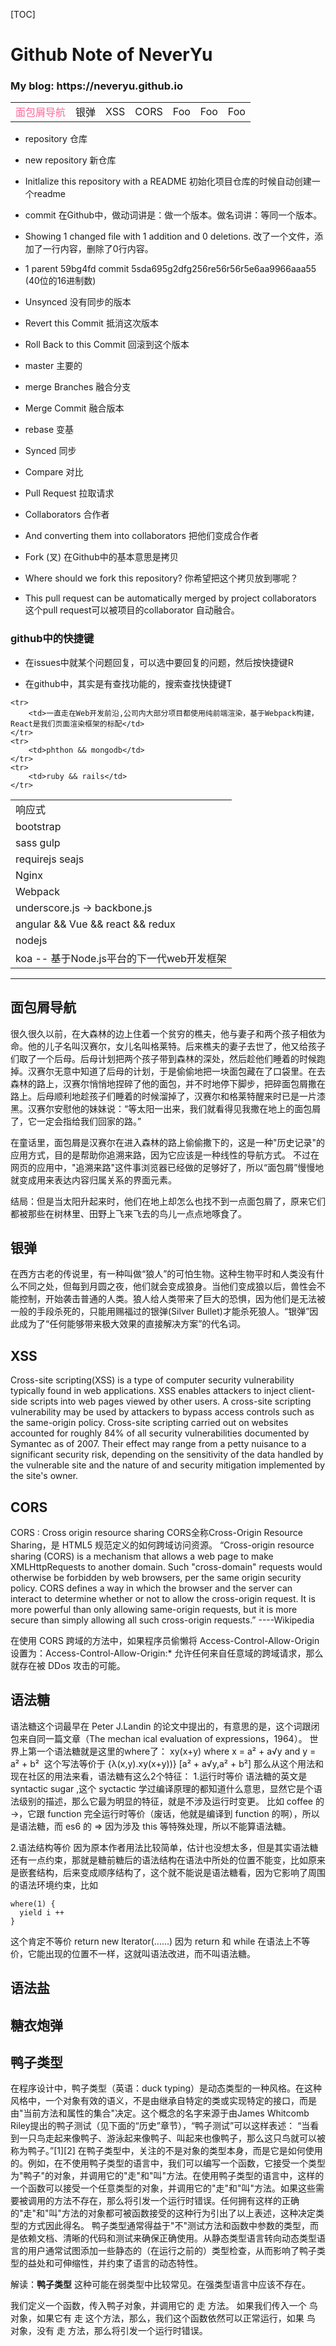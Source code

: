 [TOC]
# Github Note of NeverYu
<h3>My blog: https://neveryu.github.io</h3>

<table>
    <tr>
        <td style="color:#f69;" onmouseover="this.style.cssText='color:#f69;background-color:#ccc;cursor:pointer;'" onmouseout="this.style.cssText='color:#000;'" onclick="alert('s');">面包屑导航</td>
        <td onmouseover="this.style.cssText='color:#f69;background-color:#ccc;'" onmouseout="this.style.cssText='color:#333'">银弹</td>
        <td onmouseover="this.style.cssText='color:#f69;background-color:#ccc;'" onmouseout="this.style.cssText='color:#333'">XSS</td>
        <td onmouseover="this.style.cssText='color:#f69;background-color:#ccc;'" onmouseout="this.style.cssText='color:#333'">CORS</td>
        <td onmouseover="this.style.cssText='color:#f69;background-color:#ccc;'" onmouseout="this.style.cssText='color:#333'">Foo</td>
        <td onmouseover="this.style.cssText='color:#f69;background-color:#ccc;'" onmouseout="this.style.cssText='color:#333'">Foo</td>
        <td onmouseover="this.style.cssText='color:#f69;background-color:#ccc;'" onmouseout="this.style.cssText='color:#333'">Foo</td>
    </tr>
</table>

- repository  仓库

- new repository  新仓库
 
- Initlalize this repository with a README   初始化项目仓库的时候自动创建一个readme
 
- commit    在Github中，做动词讲是：做一个版本。做名词讲：等同一个版本。

- Showing 1 changed file with 1 addition and 0 deletions. 改了一个文件，添加了一行内容，删除了0行内容。

- 1 parent 59bg4fd commit 5sda695g2dfg256re56r56r5e6aa9966aaa55 (40位的16进制数)

- Unsynced   没有同步的版本

- Revert this Commit   抵消这次版本

- Roll Back to this Commit    回滚到这个版本

- master    主要的

- merge Branches    融合分支

- Merge Commit   融合版本

- rebase   变基

- Synced   同步

- Compare  对比

- Pull Request   拉取请求

- Collaborators   合作者

- And converting them into collaborators    把他们变成合作者

- Fork  (叉)  在Github中的基本意思是拷贝

- Where should we fork this repository? 你希望把这个拷贝放到哪呢？

- This pull request can be automatically merged by project collaborators  这个pull request可以被项目的collaborator 自动融合。


### github中的快捷键
- 在issues中就某个问题回复，可以选中要回复的问题，然后按快捷键R

- 在github中，其实是有查找功能的，搜索查找快捷键T


<table>
    <tr>
        <td>响应式</td>
    </tr>
    <tr>
        <td>bootstrap</td>
    </tr>
    <tr>
        <td>sass gulp</td>
    </tr>
    <tr>
        <td>requirejs  seajs</td>
    </tr>
    <tr>
        <td>Nginx</td>
    </tr>
    <tr>
        <td>Webpack</td>
    </tr>
    <tr>
        <td>underscore.js -> backbone.js</td>
    </tr>
    <tr>
        <td>angular && Vue && react && redux</td>
    </tr>
    <tr>
        <td>nodejs</td>
    </tr>
    <tr>
        <td>koa -- 基于Node.js平台的下一代web开发框架</td>
    </tr>
    
    <tr>
        <td>一直走在Web开发前沿,公司内大部分项目都使用纯前端渲染，基于Webpack构建，React是我们页面渲染框架的标配</td>
    </tr>
    <tr>
        <td>phthon && mongodb</td>
    </tr>
    <tr>
        <td>ruby && rails</td>
    </tr>
</table>

---

## 面包屑导航
  很久很久以前，在大森林的边上住着一个贫穷的樵夫，他与妻子和两个孩子相依为命。他的儿子名叫汉赛尔，女儿名叫格莱特。后来樵夫的妻子去世了，他又给孩子们取了一个后母。后母计划把两个孩子带到森林的深处，然后趁他们睡着的时候跑掉。汉赛尔无意中知道了后母的计划，于是偷偷地把一块面包藏在了口袋里。在去森林的路上，汉赛尔悄悄地捏碎了他的面包，并不时地停下脚步，把碎面包屑撒在路上。后母顺利地趁孩子们睡着的时候溜掉了，汉赛尔和格莱特醒来时已是一片漆黑。汉赛尔安慰他的妹妹说：“等太阳一出来，我们就看得见我撒在地上的面包屑了，它一定会指给我们回家的路。”
  
  在童话里，面包屑是汉赛尔在进入森林的路上偷偷撒下的，这是一种"历史记录"的应用方式，目的是帮助你追溯来路，因为它应该是一种线性的导航方式。
  不过在网页的应用中，"追溯来路"这件事浏览器已经做的足够好了，所以“面包屑”慢慢地就变成用来表达内容归属关系的界面元素。
  
  结局：但是当太阳升起来时，他们在地上却怎么也找不到一点面包屑了，原来它们都被那些在树林里、田野上飞来飞去的鸟儿一点点地啄食了。

## 银弹
  在西方古老的传说里，有一种叫做“狼人”的可怕生物。这种生物平时和人类没有什么不同之处，但每到月圆之夜，他们就会变成狼身。当他们变成狼以后，兽性会不能控制，开始袭击普通的人类。狼人给人类带来了巨大的恐惧，因为他们是无法被一般的手段杀死的，只能用赐福过的银弹(Silver Bullet)才能杀死狼人。“银弹”因此成为了“任何能够带来极大效果的直接解决方案”的代名词。
  
## XSS
  Cross-site scripting(XSS) is a type of computer security vulnerability typically found in web applications. XSS enables attackers to inject client-side scripts into web pages viewed by other users. A cross-site scripting vulnerability may be used by attackers to bypass access controls such as the same-origin policy. Cross-site scripting carried out on websites accounted for roughly 84% of all security vulnerabilities documented by Symantec as of 2007. Their effect may range from a petty nuisance to a significant security risk, depending on the sensitivity of the data handled by the vulnerable site and the nature of and security mitigation implemented by the site's owner.   
  
## CORS
CORS : Cross origin resource sharing
CORS全称Cross-Origin Resource Sharing，是 HTML5 规范定义的如何跨域访问资源。
“Cross-origin resource sharing (CORS) is a mechanism that allows a web page to make XMLHttpRequests to another domain. Such "cross-domain" requests would otherwise be forbidden by web browsers, per the same origin security policy. CORS defines a way in which the browser and the server can interact to determine whether or not to allow the cross-origin request. It is more powerful than only allowing same-origin requests, but it is more secure than simply allowing all such cross-origin requests.” ----Wikipedia

在使用 CORS 跨域的方法中，如果程序员偷懒将 Access-Control-Allow-Origin 设置为：Access-Control-Allow-Origin:* 允许任何来自任意域的跨域请求，那么就存在被 DDos 攻击的可能。
  
## 语法糖
语法糖这个词最早在 Peter J.Landin 的论文中提出的，有意思的是，这个词跟闭包来自同一篇文章（The mechan ical evaluation of expressions，1964）。
世界上第一个语法糖就是这里的where了：
xy(x+y)
where x = a² + a√y
and y = a² + b²
 这个写法等价于
{λ(x,y).xy(x+y))}
[a² + a√y,a² + b²]
那么从这个用法和现在社区的用法来看，语法糖有这么2个特征：
1.运行时等价
语法糖的英文是 syntactic sugar ,这个 syctactic 学过编译原理的都知道什么意思，显然它是个语法级别的描述，那么它最为明显的特征，就是不涉及运行时变更。
比如 coffee 的 ->，它跟 function 完全运行时等价（废话，他就是编译到 function 的啊），所以是语法糖，而 es6 的 => 因为涉及 this 等特殊处理，所以不能算语法糖。
  
2.语法结构等价
因为原本作者用法比较简单，估计也没想太多，但是其实语法糖还有一点约束，那就是糖前糖后的语法结构在语法中所处的位置不能变，比如原来是嵌套结构，后来变成顺序结构了，这个就不能说是语法糖看，因为它影响了周围的语法环境约束，比如
```
where(1) {
  yield i ++
}
```
 
这个肯定不等价
return new lterator(......)
因为 return 和 while 在语法上不等价，它能出现的位置不一样，这就叫语法改进，而不叫语法糖。
  
## 语法盐

## 糖衣炮弹

## 鸭子类型
在程序设计中，鸭子类型（英语：duck typing）是动态类型的一种风格。在这种风格中，一个对象有效的语义，不是由继承自特定的类或实现特定的接口，而是由"当前方法和属性的集合"决定。这个概念的名字来源于由James Whitcomb Riley提出的鸭子测试（见下面的“历史”章节），“鸭子测试”可以这样表述：
“当看到一只鸟走起来像鸭子、游泳起来像鸭子、叫起来也像鸭子，那么这只鸟就可以被称为鸭子。”[1][2]
在鸭子类型中，关注的不是对象的类型本身，而是它是如何使用的。例如，在不使用鸭子类型的语言中，我们可以编写一个函数，它接受一个类型为"鸭子"的对象，并调用它的"走"和"叫"方法。在使用鸭子类型的语言中，这样的一个函数可以接受一个任意类型的对象，并调用它的"走"和"叫"方法。如果这些需要被调用的方法不存在，那么将引发一个运行时错误。任何拥有这样的正确的"走"和"叫"方法的对象都可被函数接受的这种行为引出了以上表述，这种决定类型的方式因此得名。
鸭子类型通常得益于"不"测试方法和函数中参数的类型，而是依赖文档、清晰的代码和测试来确保正确使用。从静态类型语言转向动态类型语言的用户通常试图添加一些静态的（在运行之前的）类型检查，从而影响了鸭子类型的益处和可伸缩性，并约束了语言的动态特性。

解读：**鸭子类型** 这种可能在弱类型中比较常见。在强类型语言中应该不存在。

我们定义一个函数，传入鸭子对象，并调用它的 走 方法。
如果我们传入一个 鸟 对象，如果它有 走 这个方法，那么，我们这个函数依然可以正常运行，如果 鸟 对象，没有 走 方法，那么将引发一个运行时错误。






